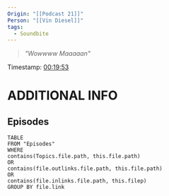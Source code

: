 ```yaml
---
Origin: "[[Podcast 21]]"
Person: "[[Vin Diesel]]"
tags:
  - Soundbite
---
```

> *"Wowwww Maaaaan"*

Timestamp: [00:19:53](https://youtu.be/MBZC4FxMQ_E?t=1193)

# ADDITIONAL INFO

## Episodes
``` dataview
TABLE
FROM "Episodes"
WHERE 
contains(Topics.file.path, this.file.path) 
OR 
contains(file.outlinks.file.path, this.file.path)
OR
contains(file.inlinks.file.path, this.filep)
GROUP BY file.link
```